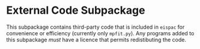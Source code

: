 # External Code Subpackage

This subpackage contains third-party code that is included in `eispac` for
convenience or efficiency (currently only `mpfit.py`). Any programs added to
this subpackage _must_ have a licence that permits redistibuting the code. 

